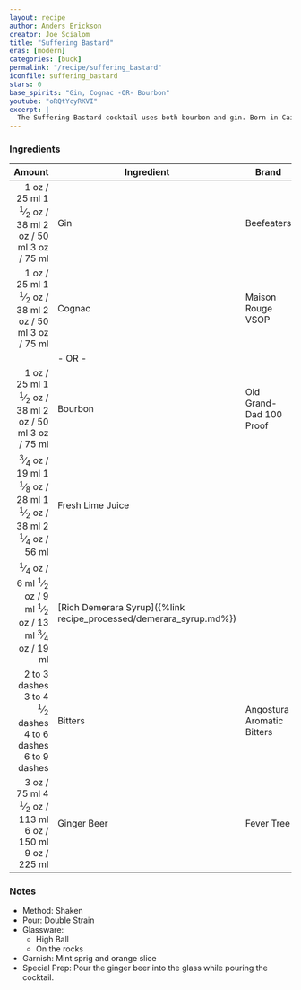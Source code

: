 ```yaml
---
layout: recipe
author: Anders Erickson
creator: Joe Scialom
title: "Suffering Bastard"
eras: [modern]
categories: [buck]
permalink: "/recipe/suffering_bastard"
iconfile: suffering_bastard
stars: 0
base_spirits: "Gin, Cognac -OR- Bourbon"
youtube: "oRQtYcyRKVI"
excerpt: |
  The Suffering Bastard cocktail uses both bourbon and gin. Born in Cairo at the Shepheard's Hotel, it was originally concocted as a hangover cure for troops fighting in North Africa.
---
```


### Ingredients

|                                                                                                                                                                                                                                                                                                  Amount | Ingredient                                                         | Brand                      |
| ------------------------------------------------------------------------------------------------------------------------------------------------------------------------------------------------------------------------------------------------------------------------------------------------------: | ------------------------------------------------------------------ | -------------------------- |
|                                                                                                <span class="onex active">1 oz / 25 ml</span> <span class="onehalfx">1 <sup>1</sup>&frasl;<sub>2</sub> oz / 38 ml</span> <span class="twox">2 oz / 50 ml</span> <span class="threex">3 oz / 75 ml</span> | Gin                                                                | Beefeaters                 |
|                                                                                                <span class="onex active">1 oz / 25 ml</span> <span class="onehalfx">1 <sup>1</sup>&frasl;<sub>2</sub> oz / 38 ml</span> <span class="twox">2 oz / 50 ml</span> <span class="threex">3 oz / 75 ml</span> | Cognac                                                             | Maison Rouge VSOP          |
|                                                                                                                                                                                                                                                                                                         | - OR -                                                             |
|                                                                                                <span class="onex active">1 oz / 25 ml</span> <span class="onehalfx">1 <sup>1</sup>&frasl;<sub>2</sub> oz / 38 ml</span> <span class="twox">2 oz / 50 ml</span> <span class="threex">3 oz / 75 ml</span> | Bourbon                                                            | Old Grand-Dad 100 Proof    |
| <span class="onex active"> <sup>3</sup>&frasl;<sub>4</sub> oz / 19 ml</span> <span class="onehalfx">1 <sup>1</sup>&frasl;<sub>8</sub> oz / 28 ml</span> <span class="twox">1 <sup>1</sup>&frasl;<sub>2</sub> oz / 38 ml</span> <span class="threex">2 <sup>1</sup>&frasl;<sub>4</sub> oz / 56 ml</span> | Fresh Lime Juice                                                   |
|      <span class="onex active"> <sup>1</sup>&frasl;<sub>4</sub> oz / 6 ml</span> <span class="onehalfx"> <sup>1</sup>&frasl;<sub>2</sub> oz / 9 ml</span> <span class="twox"> <sup>1</sup>&frasl;<sub>2</sub> oz / 13 ml</span> <span class="threex"> <sup>3</sup>&frasl;<sub>4</sub> oz / 19 ml</span> | [Rich Demerara Syrup]({%link recipe_processed/demerara_syrup.md%}) |
|                                                                                            <span class="onex active">2 to 3 dashes</span> <span class="onehalfx">3 to 4 <sup>1</sup>&frasl;<sub>2</sub> dashes</span> <span class="twox">4 to 6 dashes</span> <span class="threex">6 to 9 dashes</span> | Bitters                                                            | Angostura Aromatic Bitters |
|                                                                                             <span class="onex active">3 oz / 75 ml</span> <span class="onehalfx">4 <sup>1</sup>&frasl;<sub>2</sub> oz / 113 ml</span> <span class="twox">6 oz / 150 ml</span> <span class="threex">9 oz / 225 ml</span> | Ginger Beer                                                        | Fever Tree                 |

### Notes

- Method: Shaken
- Pour: Double Strain
- Glassware:
  - High Ball
  - On the rocks
- Garnish: Mint sprig and orange slice
- Special Prep: Pour the ginger beer into the glass while pouring the cocktail.

<script type="application/ld+json">
{
  "@context": "https://schema.org",
  "@type": "Recipe",
  "author": "{{ page.author }}",
  "description": "{{ page.excerpt | strip_html | replace: '"', "'" }}",
  "image": "{%- for ingredient in site.data[page.iconfile].images.ingredient limit: 1 -%}{{ ingredient.url }}{%- endfor -%}",
  "recipeIngredient": [  " 1 oz Gin ",
  " 1 oz Cognac",
  "- OR -",
  " 1 oz Bourbon ",
  "0.75 oz Fresh Lime Juice",
  "0.25 oz Rich Demerara Syrup",
  "2 to 3 dashes Bitters ",
  " 3 oz Ginger Beer "],
  "name": "{{ page.title }}",
  "recipeInstructions": "  {
    '@type': 'HowToStep',
    'text': '- Method: Shaken
'
  },  {
    '@type': 'HowToStep',
    'text': '- Pour: Double Strain
'
  },  {
    '@type': 'HowToStep',
    'text': '- Glassware:
'
  },  {
    '@type': 'HowToStep',
    'text': '  - High Ball
'
  },  {
    '@type': 'HowToStep',
    'text': '  - On the rocks
'
  },  {
    '@type': 'HowToStep',
    'text': '- Garnish: Mint sprig and orange slice
'
  },  {
    '@type': 'HowToStep',
    'text': '- Special Prep: Pour the ginger beer into the glass while pouring the cocktail.
'
  }",
  "recipeYield": "1 cocktail",
  "recipeCategory": "cocktail"
}
</script>

